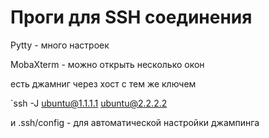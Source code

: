 # Проги для SSH соединения

Pytty  - много настроек

MobaXterm - можно открыть несколько окон

есть джамниг через хост с тем же ключем

`ssh -J ubuntu@1.1.1.1 ubuntu@2.2.2.2

и .ssh/config - для автоматической настройки джампинга
